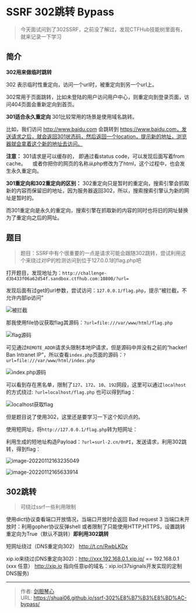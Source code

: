 # SSRF 302跳转 Bypass


> 今天面试问到了302SSRF，之前没了解过，发现CTFHub技能树里面有，就来记录一下学习

## 简介

**302用来做临时跳转**

302 表示临时性重定向，访问一个url时，被重定向到另一个url上。

302常用于页面跳转，比如未登陆的用户访问用户中心，则重定向到登录页面，访问404页面会重新定向到首页。

**301适合永久重定向**
301比较常用的场景是使用域名跳转。

比如，我们访问 http://www.baidu.com 会跳转到 https://www.baidu.com，发送请求之后，就会返回301状态码，然后返回一个location，提示新的地址，浏览器就会拿着这个新的地址去访问。

**注意：** 301请求是可以缓存的， 即通过看status code，可以发现后面写着from cache。
　或者你把你的网页的名称从php修改为了html，这个过程中，也会发生永久重定向。



**301重定向和302重定向的区别：**
302重定向只是暂时的重定向，搜索引擎会抓取新的内容而保留旧的地址，因为服务器返回302，所以，搜索搜索引擎认为新的网址是暂时的。

而301重定向是永久的重定向，搜索引擎在抓取新的内容的同时也将旧的网址替换为了重定向之后的网址。




## 题目

> 题目：SSRF中有个很重要的一点是请求可能会跟随302跳转，尝试利用这个来绕过对IP的检测访问到位于127.0.0.1的flag.php吧



打开题目，发现地址为：`http://challenge-d3b433f06a62d54f.sandbox.ctfhub.com:10800/?url=`

发现后面有过get的url参数，尝试访问：`127.0.0.1/flag.php`，提示“被拦截，不允许内部ip访问”

![被拦截](https://geoer666-1257264766.cos.ap-beijing.myqcloud.com/img/image-20220112162357324.png)

那我使用file协议获取flag其源码：`?url=file:///var/www/html/flag.php`

![flag源码](https://geoer666-1257264766.cos.ap-beijing.myqcloud.com/img/image-20220112164113528.png)

可见通过`REMOTE_ADDR`请求头限制本地IP请求，但是源码中并没有之前的“hacker! Ban Intranet IP”，所以查看`index.php`页面的源码：`?url=file:///var/www/html/index.php`

![index.php源码](https://geoer666-1257264766.cos.ap-beijing.myqcloud.com/img/image-20220112164359513.png)



可以看到存在黑名单，限制了`127`、`172`、`10`、`192`网段，这里可以通过`localhost`的方式绕过: `?url=localhost/flag.php`
也可以得到flag：

![localhost获取flag](https://geoer666-1257264766.cos.ap-beijing.myqcloud.com/img/image-20220112164508498.png)





但是题目说了使用302，这里还是要学习一下这个知识点的。

使用短网址，将`http://127.0.0.1/flag.php`转为短网址：



利用生成的短地址构造Payload：`?url=surl-2.cn/0nPI`，发送请求，利用302跳转，得到flag：

![image-20220112163235049](https://geoer666-1257264766.cos.ap-beijing.myqcloud.com/img/image-20220112163235049.png)



![image-20220112165633914](https://geoer666-1257264766.cos.ap-beijing.myqcloud.com/img/image-20220112165633914.png)











## 302跳转

> 可绕过ssrf一些利用限制



使用dict协议查看端口开放情况，当端口开放时会返回 Bad request 3 当端口未开放时：利用gopher协议反弹shell 或者限制了只能使用HTTP,HTTPS，设置跳转重定向为True（默认不跳转）**即利用302跳转**







短网址绕过（DNS重定向302） http://t.cn/RwbLKDx

xip.io来绕过(DNS重定向302)：http://xxx.192.168.0.1.xip.io/ == 192.168.0.1 (xxx 任意） http://xip.io  指向任意ip的域名：xip.io(37signals开发实现的定制DNS服务)









---

> 作者: [剑胆琴心](http://shuai06.github.io)  
> URL: https://shuai06.github.io/ssrf-302%E8%B7%B3%E8%BD%AC-bypass/  

